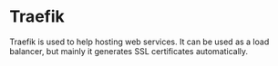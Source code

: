 # Traefik

Traefik is used to help hosting web services. It can be used as a load balancer, but mainly it generates SSL certificates automatically.
